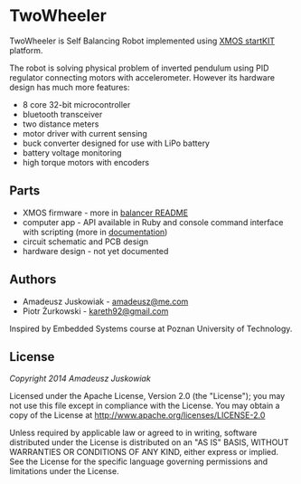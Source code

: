 # TwoWheeler
TwoWheeler is Self Balancing Robot implemented using [XMOS startKIT](http://www.xmos.com/startkit) platform.

The robot is solving physical problem of inverted pendulum using PID regulator connecting motors with accelerometer. However its hardware design has much more features:
* 8 core 32-bit microcontroller
* bluetooth transceiver
* two distance meters
* motor driver with current sensing
* buck converter designed for use with LiPo battery
* battery voltage monitoring
* high torque motors with encoders

## Parts

* XMOS firmware - more in [balancer README](sw_twowheeler/app_balancer/README.md)
* computer app - API available in Ruby and console command interface with scripting (more in [documentation](ruby_twowheeler/README.md))
* circuit schematic and PCB design
* hardware design - not yet documented

## Authors

* Amadeusz Juskowiak - amadeusz@me.com
* Piotr Żurkowski  - kareth92@gmail.com

Inspired by Embedded Systems course at Poznan University of
Technology.



## License

*Copyright 2014 Amadeusz Juskowiak*

Licensed under the Apache License, Version 2.0 (the "License");
you may not use this file except in compliance with the License.
You may obtain a copy of the License at http://www.apache.org/licenses/LICENSE-2.0

Unless required by applicable law or agreed to in writing, software
distributed under the License is distributed on an "AS IS" BASIS,
WITHOUT WARRANTIES OR CONDITIONS OF ANY KIND, either express or implied.
See the License for the specific language governing permissions and
limitations under the License.
